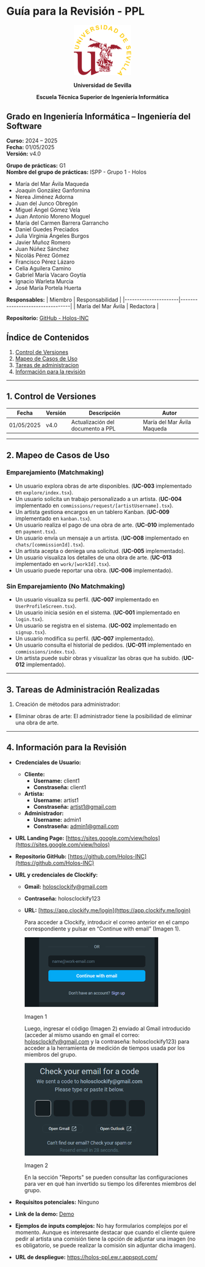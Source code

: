 # Guía para la Revisión - PPL

<p align="center">
  <img src="https://raw.githubusercontent.com/Holos-INC/Docusaurus-Holos/main/static/img/universidad-de-sevilla-logo.png" alt="Universidad de Sevilla" width="150"/>
</p>
<p align="center">
  <strong>Universidad de Sevilla</strong>
</p>
<p align="center">
  <strong>Escuela Técnica Superior de Ingeniería Informática</strong>
</p>

## **Grado en Ingeniería Informática – Ingeniería del Software**

**Curso:** 2024 – 2025  
**Fecha:** 01/05/2025  
**Versión:** v4.0  

**Grupo de prácticas:** G1  
**Nombre del grupo de prácticas:** ISPP - Grupo 1 - Holos

- María del Mar Ávila Maqueda  
- Joaquín González Ganfornina  
- Nerea Jiménez Adorna  
- Juan del Junco Obregón  
- Miguel Ángel Gómez Vela  
- Juan Antonio Moreno Moguel  
- María del Carmen Barrera Garrancho  
- Daniel Guedes Preciados  
- Julia Virginia Ángeles Burgos  
- Javier Muñoz Romero  
- Juan Núñez Sánchez  
- Nicolás Pérez Gómez  
- Francisco Pérez Lázaro  
- Celia Aguilera Camino  
- Gabriel María Vacaro Goytía  
- Ignacio Warleta Murcia  
- José María Portela Huerta 

**Responsables:**
| Miembro              | Responsabilidad                 |
|----------------------|---------------------------------|
| María del Mar Ávila  |  Redactora  |                    

**Repositorio:** [GitHub - Holos-INC](https://github.com/Holos-INC)

## Índice de Contenidos
1. [Control de Versiones](#1-control-de-versiones)
2. [Mapeo de Casos de Uso](#2-mapeo-de-casos-de-uso)
3. [Tareas de administracion](#3-tareas-de-administración-realizadas)
4. [Información para la revisión](#4-información-para-la-revisión)

---

## 1. Control de Versiones

| Fecha      | Versión | Descripción                                   | Autor                    |
|------------|---------|-----------------------------------------------|--------------------------|
| 01/05/2025 | v4.0    | Actualización del documento a PPL        |María del Mar Ávila Maqueda      |

---

## 2. Mapeo de Casos de Uso

### **Emparejamiento (Matchmaking)**
- Un usuario explora obras de arte disponibles. (**UC-003** implementado en `explore/index.tsx`).  
- Un usuario solicita un trabajo personalizado a un artista. (**UC-004** implementado en `commissions/request/[artistUsername].tsx`).    
- Un artista gestiona encargos en un tablero Kanban. (**UC-009** implementado en `kanban.tsx`).  
- Un usuario realiza el pago de una obra de arte. (**UC-010** implementado en `payment.tsx`).   
- Un usuario envía un mensaje a un artista. (**UC-008** implementado en `chats/[commissionId].tsx`). 
- Un artista acepta o deniega una solicitud. (**UC-005** implementado).
- Un usuario visualiza los detalles de una obra de arte. (**UC-013** implementado en `work/[workId].tsx`).
- Un usuario puede reportar una obra. (**UC-006** implementado). 

### **Sin Emparejamiento (No Matchmaking)**


 
- Un usuario visualiza su perfil. (**UC-007** implementado  en `UserProfileScreen.tsx`).  
- Un usuario inicia sesión en el sistema. (**UC-001** implementado en `login.tsx`).  
- Un usuario se registra en el sistema. (**UC-002** implementado en `signup.tsx`).  
- Un usuario modifica su perfil. (**UC-007** implementado). 
- Un usuario consulta el historial de pedidos. (**UC-011** implementado en `commissions/index.tsx`).  
- Un artista puede subir obras y visualizar las obras que ha subido. (**UC-012** implementado).  
 

---
## 3. Tareas de Administración Realizadas
1. Creación de métodos para administrador:
  - Eliminar obras de arte: El administrador tiene la posibilidad de eliminar una obra de arte.

--- 

## 4. Información para la Revisión

- **Credenciales de Usuario:**  
  - **Cliente:**  
    - **Username:** client1  
    - **Constraseña:** client1 
  - **Artista:**  
    - **Username:** artist1  
    - **Constraseña:** artist1@gmail.com
  - **Administrador:**  
    - **Username:** admin1  
    - **Constraseña:** admin1@gmail.com  
- **URL Landing Page:** [https://sites.google.com/view/holos](https://sites.google.com/view/holos)  
- **Repositorio GitHub:** [https://github.com/Holos-INC](https://github.com/Holos-INC)  
- **URL y credenciales de Clockify:**  
  - **Gmail:** holosclockify@gmail.com  
  - **Contraseña:** holosclockify123  
  - **URL:** [https://app.clockify.me/login](https://app.clockify.me/login)  

    Para acceder a Clockify, introducir el correo anterior en el campo correspondiente y pulsar en “Continue with email” (Imagen 1). 
    <p>
      <img src="https://raw.githubusercontent.com/Holos-INC/Docusaurus-Holos/main/static/img/Guia%20clockify%201.png" alt="Universidad de Sevilla" width="350"/>
    </p>
    <p>
      Imagen 1
    </p>

    Luego, ingresar el código (Imagen 2) enviado al Gmail introducido (acceder al mismo usando en gmail el correo: holosclockify@gmail.com  y la contraseña: holosclockify123) para acceder a la herramienta de medición de tiempos usada por los miembros del grupo.
    <p>
      <img src="https://raw.githubusercontent.com/Holos-INC/Docusaurus-Holos/main/static/img/Guia%20clockify%202.png" alt="Universidad de Sevilla" width="350"/>
    </p>
    <p>
      Imagen 2
    </p>
    En la sección "Reports" se pueden consultar las configuraciones para ver en qué han invertido su tiempo los diferentes miembros del grupo.  

- **Requisitos potenciales:** Ninguno  
- **Link de la demo:** [Demo](../../../static/videos/Holos_demo_1104.mp4)
- **Ejemplos de inputs complejos:**
    No hay formularios complejos por el momento. Aunque es interesante destacar que cuando el cliente quiere pedir al artista una comisión tiene la opción de adjuntar una imagen (no es obligatorio, se puede realizar la comisión sin adjuntar dicha imagen).
- **URL de despliegue:** https://holos-ppl.ew.r.appspot.com/
